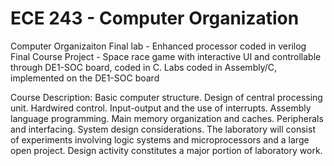 # ECE 243 - Computer Organization
Computer Organizaiton
Final lab - Enhanced processor coded in verilog 
Final Course Project - Space race game with interactive UI and controllable through DE1-SOC board, coded in C.
Labs coded in Assembly/C, implemented on the DE1-SOC board

Course Description:
Basic computer structure. Design of central processing unit. Hardwired control. Input-output and the use of interrupts. Assembly language programming. Main memory organization and caches. Peripherals and interfacing. System design considerations. The laboratory will consist of experiments involving logic systems and microprocessors and a large open project. Design activity constitutes a major portion of laboratory work.
